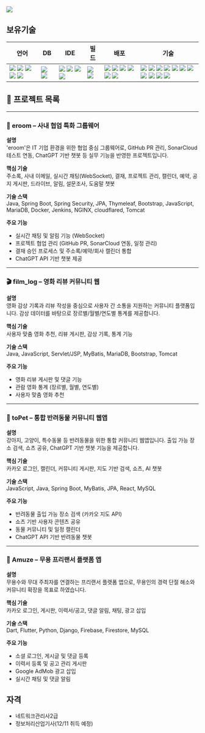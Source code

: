 <img src="https://capsule-render.vercel.app/api?type=venom&color=timeAuto&height=300&section=header&text=안녕하세요%20전홍식입니다&fontSize=50" />

## 보유기술
| 언어                                                                                                                                                                                                                                                                                                                                                                                                                                                                                                                                                        | DB                                                                                                                                                                                                                                   | IDE                                                                                                                                                                                                                                                                                                                                                                                                                                                                             | 빌드                                                                                                                                                                                                                     | 배포                                                                                                                                                                                                                                                                                                                                                                                                                                                                                                                                                                                                                                                            | 기술                                                                                                                                                                                                                                                                                                                                                                                                                                                                                                                                                                                                                                                                                                                                                                                                                                                                                                                                                                                                                                                                                                                                                                   |
| --------------------------------------------------------------------------------------------------------------------------------------------------------------------------------------------------------------------------------------------------------------------------------------------------------------------------------------------------------------------------------------------------------------------------------------------------------------------------------------------------------------------------------------------------------- | ------------------------------------------------------------------------------------------------------------------------------------------------------------------------------------------------------------------------------------ | ------------------------------------------------------------------------------------------------------------------------------------------------------------------------------------------------------------------------------------------------------------------------------------------------------------------------------------------------------------------------------------------------------------------------------------------------------------------------------- | ---------------------------------------------------------------------------------------------------------------------------------------------------------------------------------------------------------------------- | ------------------------------------------------------------------------------------------------------------------------------------------------------------------------------------------------------------------------------------------------------------------------------------------------------------------------------------------------------------------------------------------------------------------------------------------------------------------------------------------------------------------------------------------------------------------------------------------------------------------------------------------------------------- | -------------------------------------------------------------------------------------------------------------------------------------------------------------------------------------------------------------------------------------------------------------------------------------------------------------------------------------------------------------------------------------------------------------------------------------------------------------------------------------------------------------------------------------------------------------------------------------------------------------------------------------------------------------------------------------------------------------------------------------------------------------------------------------------------------------------------------------------------------------------------------------------------------------------------------------------------------------------------------------------------------------------------------------------------------------------------------------------------------------------------------------------------------------------- |
| <img src="https://img.shields.io/badge/Java-%23ED8B00.svg?style=flat-square&logo=openjdk&logoColor=white"> <img src="https://img.shields.io/badge/JavaScript-%23323330.svg?style=flat-square&logo=javascript&logoColor=%23F7DF1E"> <img src="https://img.shields.io/badge/HTML5-%23E34F26.svg?style=flat-square&logo=html5&logoColor=white"> <img src="https://img.shields.io/badge/CSS3-%231572B6.svg?style=flat-square&logo=css3&logoColor=white"> <img src="https://img.shields.io/badge/Dart-0175C2.svg?style=flat-square&logo=dart&logoColor=white"> | <img src="https://img.shields.io/badge/MariaDB-003545.svg?style=flat-square&logo=mariadb&logoColor=white"> <img src="https://img.shields.io/badge/Cloud%20Firestore-FFCA28.svg?style=flat-square&logo=google-cloud&logoColor=black"> | <img src="https://img.shields.io/badge/Eclipse-FE7A16.svg?style=flat-square&logo=Eclipse&logoColor=white"> <img src="https://img.shields.io/badge/Spring%20Tools%204-6DB33F.svg?style=flat-square&logo=spring&logoColor=white"> <img src="https://img.shields.io/badge/VSCode-007ACC.svg?style=flat-square&logo=visual-studio-code&logoColor=white"> <img src="https://img.shields.io/badge/Android%20Studio-3DDC84.svg?style=flat-square&logo=android-studio&logoColor=white"> | <img src="https://img.shields.io/badge/Gradle-02303A.svg?style=flat-square&logo=gradle&logoColor=white"> <img src="https://img.shields.io/badge/Maven-C71A36.svg?style=flat-square&logo=apache-maven&logoColor=white"> | <img src="https://img.shields.io/badge/Tomcat-F8DC75.svg?style=flat-square&logo=apache-tomcat&logoColor=black"> <img src="https://img.shields.io/badge/Linux-FCC624.svg?style=flat-square&logo=linux&logoColor=black"> <img src="https://img.shields.io/badge/AWS-232F3E.svg?style=flat-square&logo=amazon-aws&logoColor=white"> <img src="https://img.shields.io/badge/Docker-2496ED.svg?style=flat-square&logo=docker&logoColor=white"> <img src="https://img.shields.io/badge/Jenkins-D24939.svg?style=flat-square&logo=jenkins&logoColor=white"> <img src="https://img.shields.io/badge/GitHub-181717.svg?style=flat-square&logo=github&logoColor=white"> | <img src="https://img.shields.io/badge/Spring%20Boot-6DB33F.svg?style=flat-square&logo=springboot&logoColor=white"> <img src="https://img.shields.io/badge/Spring%20Framework-6DB33F.svg?style=flat-square&logo=spring&logoColor=white"> <img src="https://img.shields.io/badge/Spring%20Security-6DB33F.svg?style=flat-square&logo=springsecurity&logoColor=white"> <img src="https://img.shields.io/badge/MyBatis-181717.svg?style=flat-square&logo=mybatis&logoColor=white"> <img src="https://img.shields.io/badge/JSP-3776AB.svg?style=flat-square"> <img src="https://img.shields.io/badge/Thymeleaf-005F0F.svg?style=flat-square"> <img src="https://img.shields.io/badge/Bootstrap-7952B3.svg?style=flat-square&logo=bootstrap&logoColor=white"> <img src="https://img.shields.io/badge/jQuery-0769AD.svg?style=flat-square&logo=jquery&logoColor=white"> <img src="https://img.shields.io/badge/JSON-000000.svg?style=flat-square&logo=json&logoColor=white"> <img src="https://img.shields.io/badge/REST%20API-00A99D.svg?style=flat-square"> <img src="https://img.shields.io/badge/Firebase-FFCA28.svg?style=flat-square&logo=firebase&logoColor=black"> |


## 📁 프로젝트 목록

---

### 🏢 eroom – 사내 협업 특화 그룹웨어

**설명**  
'eroom'은 IT 기업 환경을 위한 협업 중심 그룹웨어로, GitHub PR 관리, SonarCloud 테스트 연동, ChatGPT 기반 챗봇 등 실무 기능을 반영한 프로젝트입니다.

**핵심 기술**  
주소록, 사내 이메일, 실시간 채팅(WebSocket), 결재, 프로젝트 관리, 캘린더, 예약, 공지 게시판, 드라이브, 알림, 설문조사, 도움말 챗봇

**기술 스택**  
Java, Spring Boot, Spring Security, JPA, Thymeleaf, Bootstrap, JavaScript, MariaDB, Docker, Jenkins, NGINX, cloudflared, Tomcat

**주요 기능**
- 실시간 채팅 및 알림 기능 (WebSocket)
- 프로젝트 협업 관리 (GitHub PR, SonarCloud 연동, 일정 관리)
- 결재 승인 프로세스 및 주소록/예약/회사 캘린더 통합
- ChatGPT API 기반 챗봇 제공

---

### 🎬 film_log – 영화 리뷰 커뮤니티 웹

**설명**  
영화 감상 기록과 리뷰 작성을 중심으로 사용자 간 소통을 지원하는 커뮤니티 플랫폼입니다. 감상 데이터를 바탕으로 장르별/월별/연도별 통계를 제공합니다.

**핵심 기술**  
사용자 맞춤 영화 추천, 리뷰 게시판, 감상 기록, 통계 기능

**기술 스택**  
Java, JavaScript, Servlet/JSP, MyBatis, MariaDB, Bootstrap, Tomcat

**주요 기능**
- 영화 리뷰 게시판 및 댓글 기능
- 관람 영화 통계 (장르별, 월별, 연도별)
- 사용자 맞춤 영화 추천

---

### 🐾 toPet – 통합 반려동물 커뮤니티 웹앱

**설명**  
강아지, 고양이, 특수동물 등 반려동물을 위한 통합 커뮤니티 웹앱입니다. 출입 가능 장소 검색, 쇼츠 공유, ChatGPT 기반 챗봇 기능을 제공합니다.

**핵심 기술**  
카카오 로그인, 캘린더, 커뮤니티 게시판, 지도 기반 검색, 쇼츠, AI 챗봇

**기술 스택**  
JavaScript, Java, Spring Boot, MyBatis, JPA, React, MySQL

**주요 기능**
- 반려동물 출입 가능 장소 검색 (카카오 지도 API)
- 쇼츠 기반 사용자 콘텐츠 공유
- 동물 커뮤니티 및 일정 캘린더
- ChatGPT API 기반 반려동물 챗봇

---

### 💃 Amuze – 무용 프리랜서 플랫폼 앱

**설명**  
무용수와 무대 주최자를 연결하는 프리랜서 플랫폼 앱으로, 무용인의 경력 단절 해소와 커뮤니티 확장을 목표로 하였습니다.

**핵심 기술**  
카카오 로그인, 게시판, 이력서/공고, 댓글 알림, 채팅, 광고 삽입

**기술 스택**  
Dart, Flutter, Python, Django, Firebase, Firestore, MySQL

**주요 기능**
- 소셜 로그인, 게시글 및 댓글 등록
- 이력서 등록 및 공고 관리 게시판
- Google AdMob 광고 삽입
- 실시간 채팅 및 댓글 알림



## 자격
* 네트워크관리사2급
* 정보처리산업기사(12/11 취득 예정)
